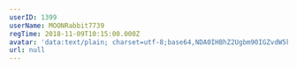 ```yaml
---
userID: 1399
userName: MOONRabbit7739
regTime: 2018-11-09T10:15:00.000Z
avatar: 'data:text/plain; charset=utf-8;base64,NDA0IHBhZ2Ugbm90IGZvdW5kCg=='
url: null
---
```



